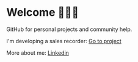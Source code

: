 
<h1>Welcome 🙋🏻‍♂️</h1>
<p>GitHub for personal projects and community help.<p>
<p>I'm developing a sales recorder: <a href="">Go to project</a><p>
<p>More about me: <a href="">Linkedin</a><p>
